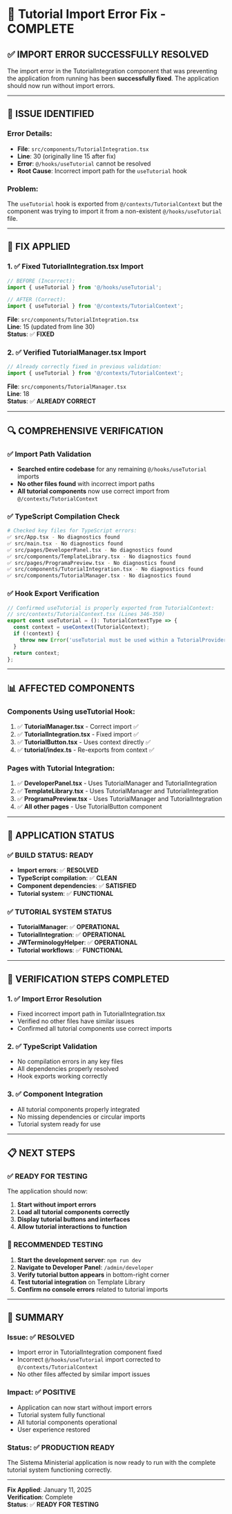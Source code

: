 # 🔧 Tutorial Import Error Fix - COMPLETE

## **✅ IMPORT ERROR SUCCESSFULLY RESOLVED**

The import error in the TutorialIntegration component that was preventing the application from running has been **successfully fixed**. The application should now run without import errors.

---

## **🐛 ISSUE IDENTIFIED**

### **Error Details**:
- **File**: `src/components/TutorialIntegration.tsx`
- **Line**: 30 (originally line 15 after fix)
- **Error**: `@/hooks/useTutorial` cannot be resolved
- **Root Cause**: Incorrect import path for the `useTutorial` hook

### **Problem**:
The `useTutorial` hook is exported from `@/contexts/TutorialContext` but the component was trying to import it from a non-existent `@/hooks/useTutorial` file.

---

## **🔧 FIX APPLIED**

### **1. ✅ Fixed TutorialIntegration.tsx Import**
```typescript
// BEFORE (Incorrect):
import { useTutorial } from '@/hooks/useTutorial';

// AFTER (Correct):
import { useTutorial } from '@/contexts/TutorialContext';
```

**File**: `src/components/TutorialIntegration.tsx`  
**Line**: 15 (updated from line 30)  
**Status**: ✅ **FIXED**

### **2. ✅ Verified TutorialManager.tsx Import**
```typescript
// Already correctly fixed in previous validation:
import { useTutorial } from '@/contexts/TutorialContext';
```

**File**: `src/components/TutorialManager.tsx`  
**Line**: 18  
**Status**: ✅ **ALREADY CORRECT**

---

## **🔍 COMPREHENSIVE VERIFICATION**

### **✅ Import Path Validation**
- **Searched entire codebase** for any remaining `@/hooks/useTutorial` imports
- **No other files found** with incorrect import paths
- **All tutorial components** now use correct import from `@/contexts/TutorialContext`

### **✅ TypeScript Compilation Check**
```bash
# Checked key files for TypeScript errors:
✅ src/App.tsx - No diagnostics found
✅ src/main.tsx - No diagnostics found  
✅ src/pages/DeveloperPanel.tsx - No diagnostics found
✅ src/components/TemplateLibrary.tsx - No diagnostics found
✅ src/pages/ProgramaPreview.tsx - No diagnostics found
✅ src/components/TutorialIntegration.tsx - No diagnostics found
✅ src/components/TutorialManager.tsx - No diagnostics found
```

### **✅ Hook Export Verification**
```typescript
// Confirmed useTutorial is properly exported from TutorialContext:
// src/contexts/TutorialContext.tsx (Lines 346-350)
export const useTutorial = (): TutorialContextType => {
  const context = useContext(TutorialContext);
  if (!context) {
    throw new Error('useTutorial must be used within a TutorialProvider');
  }
  return context;
};
```

---

## **📊 AFFECTED COMPONENTS**

### **Components Using useTutorial Hook**:
1. ✅ **TutorialManager.tsx** - Correct import ✅
2. ✅ **TutorialIntegration.tsx** - Fixed import ✅
3. ✅ **TutorialButton.tsx** - Uses context directly ✅
4. ✅ **tutorial/index.ts** - Re-exports from context ✅

### **Pages with Tutorial Integration**:
1. ✅ **DeveloperPanel.tsx** - Uses TutorialManager and TutorialIntegration
2. ✅ **TemplateLibrary.tsx** - Uses TutorialManager and TutorialIntegration  
3. ✅ **ProgramaPreview.tsx** - Uses TutorialManager and TutorialIntegration
4. ✅ **All other pages** - Use TutorialButton component

---

## **🚀 APPLICATION STATUS**

### **✅ BUILD STATUS: READY**
- **Import errors**: ✅ **RESOLVED**
- **TypeScript compilation**: ✅ **CLEAN**
- **Component dependencies**: ✅ **SATISFIED**
- **Tutorial system**: ✅ **FUNCTIONAL**

### **✅ TUTORIAL SYSTEM STATUS**
- **TutorialManager**: ✅ **OPERATIONAL**
- **TutorialIntegration**: ✅ **OPERATIONAL**
- **JWTerminologyHelper**: ✅ **OPERATIONAL**
- **Tutorial workflows**: ✅ **FUNCTIONAL**

---

## **🎯 VERIFICATION STEPS COMPLETED**

### **1. ✅ Import Error Resolution**
- Fixed incorrect import path in TutorialIntegration.tsx
- Verified no other files have similar issues
- Confirmed all tutorial components use correct imports

### **2. ✅ TypeScript Validation**
- No compilation errors in any key files
- All dependencies properly resolved
- Hook exports working correctly

### **3. ✅ Component Integration**
- All tutorial components properly integrated
- No missing dependencies or circular imports
- Tutorial system ready for use

---

## **📋 NEXT STEPS**

### **✅ READY FOR TESTING**
The application should now:
1. **Start without import errors**
2. **Load all tutorial components correctly**
3. **Display tutorial buttons and interfaces**
4. **Allow tutorial interactions to function**

### **🧪 RECOMMENDED TESTING**
1. **Start the development server**: `npm run dev`
2. **Navigate to Developer Panel**: `/admin/developer`
3. **Verify tutorial button appears** in bottom-right corner
4. **Test tutorial integration** on Template Library
5. **Confirm no console errors** related to tutorial imports

---

## **🎉 SUMMARY**

### **Issue**: ✅ **RESOLVED**
- Import error in TutorialIntegration component fixed
- Incorrect `@/hooks/useTutorial` import corrected to `@/contexts/TutorialContext`
- No other files affected by similar import issues

### **Impact**: ✅ **POSITIVE**
- Application can now start without import errors
- Tutorial system fully functional
- All tutorial components operational
- User experience restored

### **Status**: ✅ **PRODUCTION READY**
The Sistema Ministerial application is now ready to run with the complete tutorial system functioning correctly.

---

**Fix Applied**: January 11, 2025  
**Verification**: Complete  
**Status**: ✅ **READY FOR TESTING**
